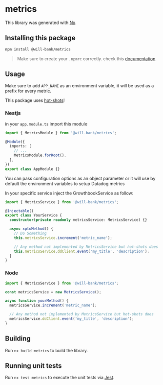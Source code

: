 # metrics

This library was generated with [Nx](https://nx.dev).

## Installing this package

```bash
npm install @will-bank/metrics
```

> Make sure to create your `.npmrc` correctly. check this [documentation](../../docs/NPMRC.md)

## Usage

Make sure to add `APP_NAME` as an environment variable, it will be used as a prefix for every metric.

This package uses [hot-shots](https://github.com/brightcove/hot-shots)!

### Nestjs

in your `app.module.ts` import this module

```ts
import { MetricsModule } from '@will-bank/metrics';

@Module({
  imports: [
    // ...
    MetricsModule.forRoot(),
  ],
})
export class AppModule {}
```

You can pass configuration options as an object parameter or it will use by default the environment variables to setup Datadog metrics

In your specific service inject the GrowthbookService as follow:

```ts
import { MetricsService } from '@will-bank/metrics';

@Injectable()
export class YourService {
  constructor(private readonly metricsService: MetricsService) {}

  async xptoMethod() {
    // Do Something
    this.metricsService.increment('metric_name');

    // Any method not implemented by MetricsService but hot-shots does
    this.metricsService.ddClient.event('my_title', 'description');
  }
}
```

### Node

```ts
import { MetricsService } from '@will-bank/metrics';

const metricsService = new MetricsService();

async function yourMethod() {
  metricsService.increment('metric_name');

  // Any method not implemented by MetricsService but hot-shots does
  metricsService.ddClient.event('my_title', 'description');
}
```

## Building

Run `nx build metrics` to build the library.

## Running unit tests

Run `nx test metrics` to execute the unit tests via [Jest](https://jestjs.io).
